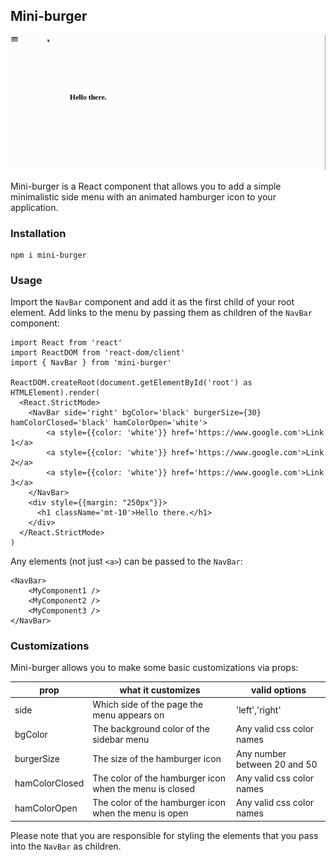 ## Mini-burger

![](screen_recording.gif)

Mini-burger is a React component that allows you to add a simple minimalistic side menu with an animated hamburger icon to your application.

### Installation

```
npm i mini-burger
```

### Usage

Import the `NavBar` component and add it as the first child of your root element. Add links to the menu by passing them as children of the `NavBar` component:

```
import React from 'react'
import ReactDOM from 'react-dom/client'
import { NavBar } from 'mini-burger'

ReactDOM.createRoot(document.getElementById('root') as HTMLElement).render(
  <React.StrictMode>
    <NavBar side='right' bgColor='black' burgerSize={30} hamColorClosed='black' hamColorOpen='white'>
        <a style={{color: 'white'}} href='https://www.google.com'>Link 1</a>
        <a style={{color: 'white'}} href='https://www.google.com'>Link 2</a>
        <a style={{color: 'white'}} href='https://www.google.com'>Link 3</a>
    </NavBar>
    <div style={{margin: "250px"}}>
      <h1 className='mt-10'>Hello there.</h1>
    </div>
  </React.StrictMode>
)
```

Any elements (not just `<a>`) can be passed to the `NavBar`:
```
<NavBar> 
    <MyComponent1 />
    <MyComponent2 />
    <MyComponent3 />
</NavBar>
```

### Customizations

Mini-burger allows you to make some basic customizations via props:

| prop | what it customizes | valid options |
| ---- | ------------- | ------------- |
| side | Which side of the page the menu appears on | 'left','right' |
| bgColor | The background color of the sidebar menu | Any valid css color names |
| burgerSize | The size of the hamburger icon | Any number between 20 and 50 |
| hamColorClosed | The color of the hamburger icon when the menu is closed | Any valid css color names |
| hamColorOpen | The color of the hamburger icon when the menu is open | Any valid css color names | 

Please note that you are responsible for styling the elements that you pass into the `NavBar` as children.

